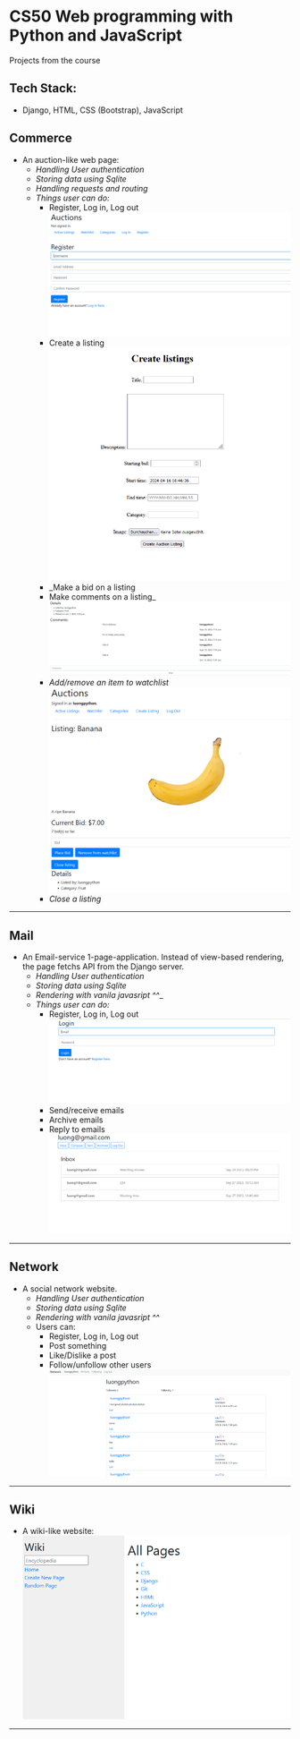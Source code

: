 # CS50 Web programming with Python and JavaScript
Projects from the course

## Tech Stack: 
  - Django, HTML, CSS (Bootstrap), JavaScript

## Commerce
- An auction-like web page:
    + _Handling User authentication_
    + _Storing data using Sqlite_
    + _Handling requests and routing_
    + _Things user can do:_
        + Register, Log in, Log out
         ![image](commerce/auctions/static/images/auth.PNG) <br>
        + Create a listing
         ![image](commerce/auctions/static/images/createListing.PNG) <br>
        + _Make a bid on a listing
        + Make comments on a listing_
         ![image](commerce/auctions/static/images/comment.PNG) <br>
        + _Add/remove an item to watchlist_
         ![image](commerce/auctions/static/images/Placebid.PNG) <br>
        + _Close a listing_
***
## Mail
- An Email-service 1-page-application. Instead of view-based rendering, the page fetchs API from the Django server.
  + _Handling User authentication_
  + _Storing data using Sqlite_
  + _Rendering with vanila javasript ^^__
  + _Things user can do:_
    + Register, Log in, Log out
      ![image](mail/mail/static/images/auth.PNG) <br>
    + Send/receive emails
    + Archive emails
    + Reply to emails  
      ![image](mail/mail/static/images/inbox.PNG) <br>
***
## Network
- A social network website.
  + _Handling User authentication_
  + _Storing data using Sqlite_
  + _Rendering with vanila javasript ^^_
  + Users can:
    + Register, Log in, Log out
    + Post something
    + Like/Dislike a post
    + Follow/unfollow other users
    ![image](network/network/static/images/feed.PNG) <br>

***
## Wiki
- A wiki-like website: <br>
  ![image](wiki/wiki/encyclopedia/static/images/wiki.PNG)
***
